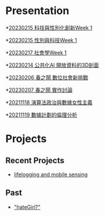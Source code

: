 # Presentation
*[20230215 科技與性別化創新Week 1]()

*[20230215 性別與科技Week 1](https://docs.google.com/presentation/d/e/2PACX-1vSFifj2rj-KM8xdXy5hVy8BnhQvBX9M4A47_f7FM4doQOgGZ2Dqp0OWb42w0huTco6AS2_cvAAlXhBd/pub?start=false&loop=false&delayms=3000)

*[20230217 社會學Week 1]()

*[20230214 公共化AI 開放資料的3D剖面]()

*[20230206 春之鬧 數位社會新挑戰]()

*[20230207 春之鬧 實作討論]()


*[20211118 演算法政治與數據女性主義]()

*[20211119 數據計劃的倫理分析]()


# Projects

## Recent Projects
* [lifelogging and mobile sensing]()

## Past
* ["hateGirl?"]()

